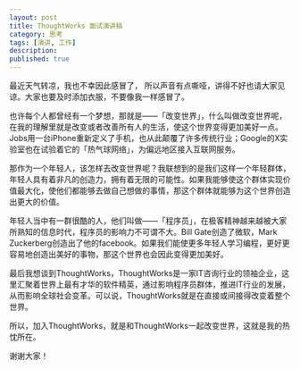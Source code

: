 ```yaml
---
layout: post
title: ThoughtWorks 面试演讲稿
category: 思考
tags: [演讲, 工作]
description:
published: true
---
```


最近天气转凉，我也不幸因此感冒了， 所以声音有点嘶哑，讲得不好也请大家见谅。大家也要及时添加衣服，不要像我一样感冒了。

也许每个人都曾经有一个梦想，那就是——「改变世界」，什么叫做改变世界呢，在我的理解里就是改变或者改善所有人的生活，使这个世界变得更加美好一点。Jobs用一台iPhone重新定义了手机，也从此颠覆了许多传统行业；Google的X实验室也在试验着它的「热气球网络」，为偏远地区接入互联网服务。

那作为一个年轻人，该怎样去改变世界呢？我联想到的是我们这样一个年轻群体，年轻人具有着非凡的创造力，拥有着无限的可能性。如果我能够使这个群体实现价值最大化，使他们都能够去做自己想做的事情，那这个群体就能够为这个世界创造出更大的价值。

年轻人当中有一群很酷的人，他们叫做——「程序员」，在极客精神越来越被大家所熟知的信息时代，程序员的影响力不可谓不大。Bill Gate创造了微软，Mark Zuckerberg创造出了他的facebook。如果我们能使更多年轻人学习编程，更好更容易地创造出美好的事物，那这个世界也会因此变得更加美好。

最后我想谈到ThoughtWorks，ThoughtWorks是一家IT咨询行业的领袖企业，这里汇聚着世界上最有才华的软件精英，通过影响程序员群体，推进IT行业的发展，从而影响全球社会变革。可以说，ThoughtWorks就是在直接或间接得改变着整个世界。

所以，加入ThoughtWorks，就是和ThoughtWorks一起改变世界，这就是我的热忱所在。

谢谢大家！
